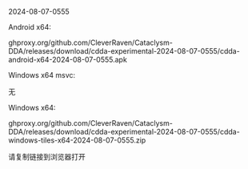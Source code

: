 2024-08-07-0555

Android x64:

ghproxy.org/github.com/CleverRaven/Cataclysm-DDA/releases/download/cdda-experimental-2024-08-07-0555/cdda-android-x64-2024-08-07-0555.apk

Windows x64 msvc:

无

Windows x64:

ghproxy.org/github.com/CleverRaven/Cataclysm-DDA/releases/download/cdda-experimental-2024-08-07-0555/cdda-windows-tiles-x64-2024-08-07-0555.zip

请复制链接到浏览器打开

